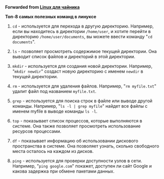 **Forwarded from [Linux для чайника](https://t.me/os_linux_ru/920)**

**Топ-8 самых полезных команд в линуксе**

1. `cd` - используется для перехода в другую директорию. 
Например, если вы находитесь в директории `/home/user`, и хотите перейти в директорию `/home/user/documents`, вы можете ввести команду "`cd documents`".

2. `ls` - позволяет просмотреть содержимое текущей директории. Она выводит список файлов и директорий в этой директории.

3. `mkdir` - используется для создания новой директории. 
Например, "`mkdir newdir`" создаст новую директорию с именем `newdir` в текущей директории.

4. `rm` - используется для удаления файлов. 
Например, "`rm myfile.txt`" удалит файл под названием `myfile.txt`.

5. `grep` - используется для поиска строк в файле или выводе другой команды.
Например, "`ls -l | grep myfile`" найдет все файлы с именем myfile в выводе команды `ls -l`.

6. `top` - показывает список процессов, которые выполняются в системе. Она также позволяет просмотреть использование ресурсов процессами.

7. `df` - показывает информацию об использовании дискового пространства в системе. Она позволяет узнать, сколько свободного места осталось на каждом из дисков.

8. `ping` - используется для проверки доступности узлов в сети. 
Например, "`ping google.com`" покажет, доступен ли сайт Google и какова задержка при обмене пакетами данных.